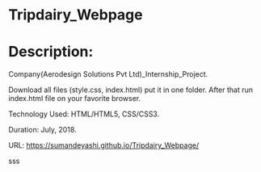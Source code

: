 # Tripdairy_Webpage
# Description:

Company(Aerodesign Solutions Pvt Ltd)_Internship_Project.

Download all files (style.css, index.html) put it in one folder.
After that run index.html file on your favorite browser. 

Technology Used: HTML/HTML5, CSS/CSS3. 

Duration: July, 2018.

URL: https://sumandeyashi.github.io/Tripdairy_Webpage/


sss
